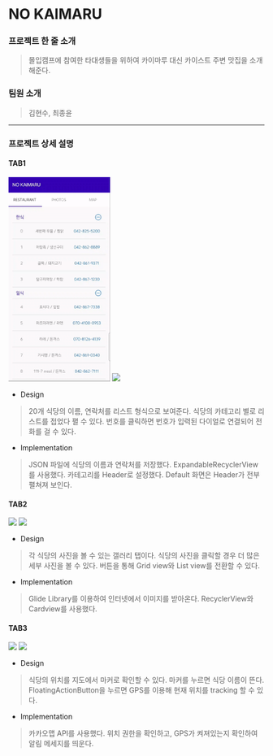 # NO KAIMARU

### 프로젝트 한 줄 소개
> 몰입캠프에 참여한 타대생들을 위하여 카이마루 대신 카이스트 주변 맛집을 소개해준다.

### 팀원 소개
> 김현수, 최종윤
---
### 프로젝트 상세 설명

#### TAB1

<img src="source/tab1_1.gif" width="200">
<img src="source/tab1_2.gif" width="200">

+ Design
> 20개 식당의 이름, 연락처를 리스트 형식으로 보여준다. 
> 식당의 카테고리 별로 리스트를 접었다 펼 수 있다. 
> 번호를 클릭하면 번호가 입력된 다이얼로 연결되어 전화를 걸 수 있다. 

+ Implementation
> JSON 파일에 식당의 이름과 연락처를 저장했다.
> ExpandableRecyclerView 를 사용했다.
> 카테고리를 Header로 설정했다. 
> Default 화면은 Header가 전부 펼쳐져 보인다.


#### TAB2

<img src="source/tab2_1.gif" width="200">
<img src="source/tab2_2.gif" width="200">

+ Design
> 각 식당의 사진을 볼 수 있는 갤러리 탭이다. 
> 식당의 사진을 클릭할 경우 더 많은 세부 사진을 볼 수 있다.
> 버튼을 통해 Grid view와 List view를 전환할 수 있다.

+ Implementation
> Glide Library를 이용하여 인터넷에서 이미지를 받아온다.
> RecyclerView와 Cardview를 사용했다.

#### TAB3

<img src="source/tab3_1.gif" width="200">
<img src="source/tab3_2.gif" width="200">

+ Design
> 식당의 위치를 지도에서 마커로 확인할 수 있다.
> 마커를 누르면 식당 이름이 뜬다.
> FloatingActionButton을 누르면 GPS를 이용해 현재 위치를 tracking 할 수 있다.

+ Implementation
> 카카오맵 API를 사용했다.
> 위치 권한을 확인하고, GPS가 켜져있는지 확인하여 알림 메세지를 띄운다.
